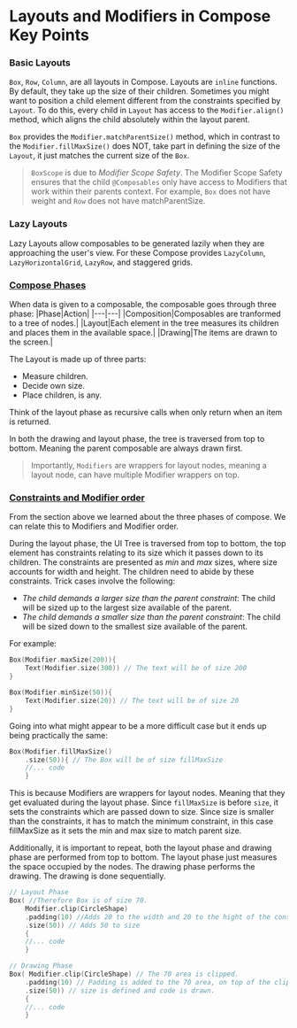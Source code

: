 # Layouts and Modifiers in Compose Key Points

### Basic Layouts

`Box`, `Row`, `Column`, are all layouts in Compose. Layouts are `inline` functions.
By default, they take up the size of their children. Sometimes you might want to
position a child element different from the constraints specified by `Layout`. To
do this, every child in `Layout` has access to the `Modifier.align()` method, which
aligns the child absolutely within the layout parent.

`Box` provides the `Modifier.matchParentSize()` method, which in contrast to the
`Modifier.fillMaxSize()` does NOT, take part in defining the size of the `Layout`,
it just matches the current size of the `Box`.

> `BoxScope` is due to _Modifier Scope Safety_. The Modifier Scope Safety ensures
> that the child `@Composables` only have access to Modifiers that work within their
> parents context. For example, `Box` does not have weight and `Row` does not have matchParentSize.

### Lazy Layouts

Lazy Layouts allow composables to be generated lazily when they are approaching the user's view.
For these Compose provides `LazyColumn`, `LazyHorizontalGrid`, `LazyRow`, and staggered grids.

### [Compose Phases](https://www.youtube.com/watch?v=0yK7KoruhSM&list=PLWz5rJ2EKKc94tpHND8pW8Qt8ZfT1a4cq&index=3j)

When data is given to a composable, the composable goes through three phase:
|Phase|Action|
|---|---|
|Composition|Composables are tranformed to a tree of nodes.|
|Layout|Each element in the tree measures its children and places them in the available space.|
|Drawing|The items are drawn to the screen.|

The Layout is made up of three parts:

- Measure children.
- Decide own size.
- Place children, is any.

Think of the layout phase as recursive calls when only return when an item is returned.

In both the drawing and layout phase, the tree is traversed from top to bottom. Meaning the
parent composable are always drawn first.

> Importantly, `Modifiers` are wrappers for layout nodes, meaning a layout node, can have multiple
> Modifier wrappers on top.

### [Constraints and Modifier order](https://www.youtube.com/watch?v=OeC5jMV342A&list=PLWz5rJ2EKKc94tpHND8pW8Qt8ZfT1a4cq&index=4)

From the section above we learned about the three phases of compose. We can relate
this to Modifiers and Modifier order.

During the layout phase, the UI Tree is traversed from top to bottom, the top element has
constraints relating to its size which it passes down to its children. The constraints are
presented as _min_ and _max_ sizes, where size accounts for width and height. The children need
to abide by these constraints. Trick cases involve the following:

- _The child demands a larger size than the parent constraint_: The child will be sized up to
  the largest size available of the parent.
- _The child demands a smaller size than the parent constraint_: The child will be sized down to
  the smallest size available of the parent.

For example:

```kotlin
Box(Modifier.maxSize(200)){
    Text(Modifier.size(300)) // The text will be of size 200
}

Box(Modifier.minSize(50)){
    Text(Modifier.size(20)) // The text will be of size 20
}
```

Going into what might appear to be a more difficult case but it ends up being practically the same:

```kotlin
Box(Modifier.fillMaxSize()
    .size(50)){ // The Box will be of size fillMaxSize
    //... code
    }
```

This is because Modifiers are wrappers for layout nodes. Meaning that they get evaluated
during the layout phase. Since `fillMaxSize` is before `size`, it sets the constraints
which are passed down to size. Since size is smaller than the constraints, it has to match
the minimum constraint, in this case fillMaxSize as it sets the min and max size to match
parent size.

Additionally, it is important to repeat, both the layout phase and drawing phase are performed
from top to bottom. The layout phase just measures the space occupied by the nodes. The drawing phase
performs the drawing. The drawing is done sequentially.

```kotlin
// Layout Phase
Box( //Therefore Box is of size 70.
    Modifier.clip(CircleShape)
    .padding(10) //Adds 20 to the width and 20 to the hight of the constraint
    .size(50)) // Adds 50 to size
    {
    //... code
    }

// Drawing Phase
Box( Modifier.clip(CircleShape) // The 70 area is clipped.
    .padding(10) // Padding is added to the 70 area, on top of the clip.
    .size(50)) // size is defined and code is drawn.
    {
    //... code
    }
```
